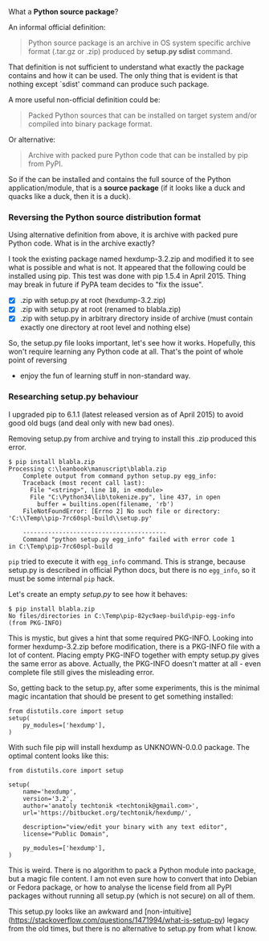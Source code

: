 What a **Python source package**?

An informal official definition:

> Python source package is an archive in OS system specific
> archive format (.tar.gz or .zip) produced by
> **setup.py sdist** command.

That definition is not sufficient to understand what
exactly the package contains and how it can be used. The
only thing that is evident is that nothing except `sdist'
command can produce such package.

A more useful non-official definition could be:

> Packed Python sources that can be installed on target
> system and/or compiled into binary package format.

Or alternative:

> Archive with packed pure Python code that can be
> installed by pip from PyPI.

So if the can be installed and contains the full source of
the Python application/module, that is a **source
package** (if it looks like a duck and quacks like a duck,
then it is a duck).


### Reversing the Python source distribution format

Using alternative definition from above, it is archive with
packed pure Python code. What is in the archive exactly?

I took the existing
package named hexdump-3.2.zip and modified it to
see what is possible and what is not. It appeared that the
following could be installed using pip. This test was done
with pip 1.5.4 in April 2015. Thing may break in future if
PyPA team decides to "fix the issue".

 * [x] .zip with setup.py at root (hexdump-3.2.zip)
 * [x] .zip with setup.py at root (renamed to blabla.zip)
 * [x] .zip with setup.py in arbitrary directory inside
       of archive (must contain exactly one directory at
       root level and nothing else)

So, the setup.py file looks important, let's see how it
works. Hopefully, this won't require learning any Python
code at all. That's the point of whole point of reversing
- enjoy the fun of learning stuff in non-standard way.


### Researching setup.py behaviour

I upgraded pip to 6.1.1 (latest released version as of
April 2015) to avoid good old bugs (and deal only with new
bad ones).

Removing setup.py from archive and trying to install this
.zip produced this error.

    $ pip install blabla.zip
    Processing c:\leanbook\manuscript\blabla.zip
        Complete output from command python setup.py egg_info:
        Traceback (most recent call last):
          File "<string>", line 18, in <module>
          File "C:\Python34\lib\tokenize.py", line 437, in open
            buffer = builtins.open(filename, 'rb')
        FileNotFoundError: [Errno 2] No such file or directory:
    'C:\\Temp\\pip-7rc60spl-build\\setup.py'

        ----------------------------------------
        Command "python setup.py egg_info" failed with error code 1
    in C:\Temp\pip-7rc60spl-build


`pip` tried to execute it with `egg_info` command.
This is strange, because setup.py is described in official
Python docs, but there is no `egg_info`, so it must be
some internal `pip` hack.

Let's create an empty *setup.py* to see how it behaves:

    $ pip install blabla.zip
    No files/directories in C:\Temp\pip-82yc9aep-build\pip-egg-info
    (from PKG-INFO)

This is mystic, but gives a hint that some required
PKG-INFO. Looking into former hexdump-3.2.zip before
modification, there is a PKG-INFO file with a lot of content.
Placing empty PKG-INFO together with empty setup.py gives
the same error as above. Actually, the PKG-INFO doesn't
matter at all - even complete file still gives the
misleading error.

So, getting back to the setup.py, after some experiments,
this is the minimal magic incantation that should be present
to get something installed:

    from distutils.core import setup
    setup(
        py_modules=['hexdump'],
    )

With such file pip will install hexdump as UNKNOWN-0.0.0
package. The optimal content looks like this:

    from distutils.core import setup

    setup(
        name='hexdump',
        version='3.2',
        author='anatoly techtonik <techtonik@gmail.com>',
        url='https://bitbucket.org/techtonik/hexdump/',

        description="view/edit your binary with any text editor",
        license="Public Domain",

        py_modules=['hexdump'],
    )

This is weird. There is no algorithm to pack a Python
module into package, but a magic file content. I am not
even sure how to convert that into Debian or Fedora
package, or how to analyse the license field from all
PyPI packages without running all setup.py (which is
not secure) on all of them.

This setup.py looks like an awkward and [non-intuitive]
(https://stackoverflow.com/questions/1471994/what-is-setup-py)
legacy from the old times, but there is no alternative
to setup.py from what I know.
